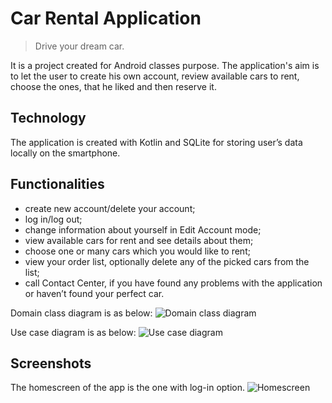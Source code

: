# Car Rental Application

> Drive your dream car.

It is a project created for Android classes purpose. The application's aim is to let the user to create his own account, review available cars to rent, choose the ones, that he liked and then reserve it. 

## Technology

The application is created with Kotlin and SQLite for storing user’s data locally on the smartphone.

## Functionalities

- create new account/delete your account;
- log in/log out;
- change information about yourself in Edit Account mode;
- view available cars for rent and see details about them;
- choose one or many cars which you would like to rent;
- view your order list, optionally delete any of the picked cars from the list;
- call Contact Center, if you have found any problems with the application or haven’t found your perfect car.

Domain class diagram is as below:
![Domain class diagram](https://drive.google.com/file/d/1e0Z3_eDNa1M-WY3VlMKpIRA_2c1P4_l4/view)

Use case diagram is as below:
![Use case diagram](https://drive.google.com/file/d/1vhIWFdr8bqESWI5E7lC0Oc4NLFh_Bq65/view)


## Screenshots
The homescreen of the app is the one with log-in option.
![Homescreen](https://drive.google.com/file/d/1D6leN6Fdsb27fOZO3kA38RSVmc52gySS/view)
